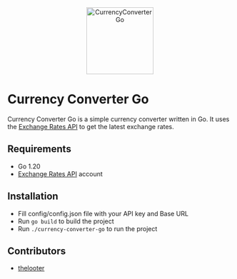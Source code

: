 <div align="center">
<img src="https://i.ibb.co/wJKYyLx/Currency-Converter-Go.png" alt="CurrencyConverterGo" width="150"></div>

# Currency Converter Go

Currency Converter Go is a simple currency converter written in Go. 
It uses the [Exchange Rates API](https://exchangeratesapi.io/) to get the latest exchange rates.

</div>

## Requirements

- Go 1.20
- [Exchange Rates API](https://exchangeratesapi.io/) account

## Installation

- Fill config/config.json file with your API key and Base URL
- Run `go build` to build the project
- Run `./currency-converter-go` to run the project

## Contributors

- [thelooter](https://github.com/thelooter)